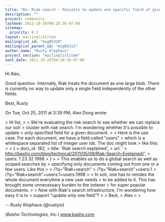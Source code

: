 ```yaml
---
title: "Re: Riak search - Possible to update one specific field of given doc?"
description: ""
project: community
lastmod: 2011-10-26T08:18:36-07:00
sitemap:
  priority: 0.2
layout: mailinglistitem
mailinglist_id: "msg05320"
mailinglist_parent_id: "msg05313"
author_name: "Rusty Klophaus"
project_section: "mailinglistitem"
sent_date: 2011-10-26T08:18:36-07:00
---
```



Hi Alex,

Good question. Internally, Riak treats the document as one large blob. There
is currently no way to update only a single field independently of the other
fields.

Best,
Rusty

On Tue, Oct 25, 2011 at 3:39 PM, Alex Dong  wrote:

&gt; Hi list,
&gt;
&gt; We're evaluating the riak search to see whether we can replace our solr
&gt; cluster with riak search. I'm wondering whether it's possible to update
&gt; only specified field for a given document.
&gt;
&gt; Here is the use case. For each document, we have a field called "users"
&gt; which is a whitespace separated list of integer user ids. The doc might look
&gt; like this:
&gt;
&gt; {
&gt; doc\\_id: 182,
&gt; title: 'Riak search explained',
&gt; url: '
&gt; http://basho.com/blog/technical/2011/05/09/Riak-Search-Explained/',
&gt; users: 1 23 32 1998
&gt; }
&gt;
&gt; This enables us to do a global search as well as scoped searches by
&gt; specifying only documents coming out from one or a few users. Like this
&gt;
&gt; /?q="Riak+search"
&gt; /?q="Riak+search"+users:1
&gt; /?q="Riak+search"+users:1+users:1998
&gt;
&gt; In solr, one has to reindex the whole document everytime a new user needs
&gt; to be added to it. This has brought some unnecessary burden to the indexer
&gt; for super popular documents.
&gt;
&gt; Now with Riak's search infrastructure, I'm wondering how easy it is to
&gt; support "update only one field"?
&gt;
&gt; Best,
&gt; Alex
&gt;
&gt;


-- 
Rusty Klophaus (@rustyio)

\\*Basho Technologies, Inc.\\*
www.basho.com
